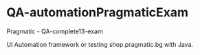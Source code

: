 # QA-automationPragmaticExam

Pragmatic - QA-complete13-exam

UI Automation framework or testing shop.pragmatic.bg with Java.
